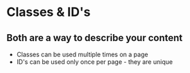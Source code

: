 # Classes & ID's

## Both are a way to describe your content

- Classes can be used multiple times on a page
- ID's can be used only once per page - they are unique